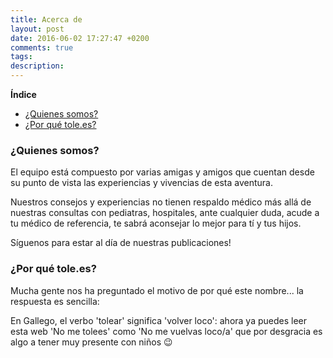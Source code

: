 ```yaml
---
title: Acerca de
layout: post
date: 2016-06-02 17:27:47 +0200
comments: true
tags:
description:
---
```


**Índice**
<!-- TOC depthFrom:1 insertAnchor:false orderedList:true -->

- [¿Quienes somos?](#%C2%BFquienes-somos)
- [¿Por qué tole.es?](#%C2%BFpor-qu%C3%A9-tolees)

<!-- /TOC -->

### ¿Quienes somos?

El equipo está compuesto por varias amigas y amigos que cuentan desde su punto de vista las experiencias y vivencias de esta aventura.

Nuestros consejos y experiencias no tienen respaldo médico más allá de nuestras consultas con pediatras, hospitales, ante cualquier duda, acude a tu médico de referencia, te sabrá aconsejar lo mejor para tí y tus hijos.

Síguenos para estar al día de nuestras publicaciones!

### ¿Por qué tole.es?

Mucha gente nos ha preguntado el motivo de por qué este nombre... la respuesta es sencilla:

En Gallego, el verbo 'tolear' significa 'volver loco': ahora ya puedes leer esta web 'No me tolees' como 'No me vuelvas loco/a' que por desgracia es algo a tener muy presente con niños 😉
